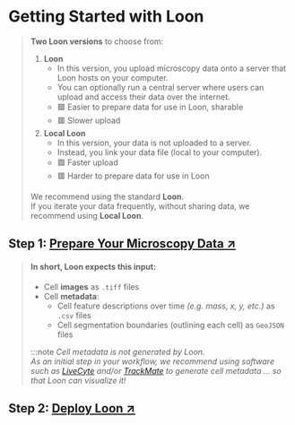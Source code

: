 # Getting Started with Loon
> **Two Loon versions** to choose from:
> 1. **Loon** 
>    - In this version, you upload microscopy data onto a server that Loon hosts on your computer.
>    - You can optionally run a central server where users can upload and access their data over the internet.
>    - 🟩 Easier to prepare data for use in Loon, sharable
>    - 🟥 Slower upload
> 2. **Local Loon**  
>    - In this version, your data is not uploaded to a server. 
>    - Instead, you link your data file (local to your computer).
>    - 🟩 Faster upload
>    - 🟥 Harder to prepare data for use in Loon
> 
> We recommend using the standard **Loon**.  
> If you iterate your data frequently, without sharing data, we recommend using **Local Loon**.
## Step 1: [Prepare Your Microscopy Data ↗](./data.md)
>
> #### In short, Loon expects this input:
> - Cell **images** as `.tiff` files
> - Cell **metadata**:
>   - Cell feature descriptions over time _(e.g. mass, x, y, etc.)_ as `.csv` files
>   - Cell segmentation boundaries (outlining each cell) as `GeoJSON` files
> 
> :::note
> _Cell metadata is not generated by Loon._  
> _As an initial step in your workflow, we recommend using software such as [LiveCyte](https://www.phasefocus.com/livecyte) and/or [TrackMate](https://imagej.net/plugins/trackmate/) to generate cell metadata ... so that Loon can visualize it!_


## Step 2: [Deploy Loon ↗](./quickstart.md)